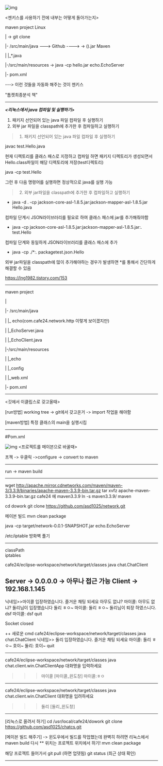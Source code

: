
![img](https://github.com/asd1025/notes.git/assets/images/a1.jpg)

<젠키스를 사용하기 전에 내부는 어떻게 돌아가는지>



maven project																				Linux

|																					-> git clone

|- /src/main/java     ---> Github 	---->				   ->		          ().jar    	Maven

|			|_*.java

|-/src/main/resources												-> java -cp hello.jar echo.EchoServer

|- pom.xml

---> 이런 것들을 자동화 해주는 것이 젠키스 



"톰켓최종분석 책"

---

***<리눅스에서 java 컴파일 및 실행하기>***

1. 패키지 선언되어 있는 java 파일 컴파일 후 실행하기
2. 외부 jar 파일을 classpath에 추가한 후 컴파일하고 실행하기



> 1. 패키지 선언되어 있는 java 파일 컴파일 후 실행하기
>
>    

javac test.Hello.java

현재 디렉토리를  클래스 패스로 지정하고 컴파일 하면 패키지 디렉토리가 생성되면서 Hello.class파일이 해당 디렉토리에 저장(test디렉토리)

java -cp test.Hello

그런 후 다음 명령어를 실행하면 정상적으로 java를 실행 가능



> 2. 외부 jar파일을 classpath에 추가한 후 컴파일하고 실행하기
>
>    

- java -d . -cp jackson-core-asl-1.8.5.jar:jackson-mapper-asl-1.8.5.jar Hello.java

컴파일 단계시 JSON라이브러리를 필요로 하여 클래스 패스에 jar를 추가해줘야함

- java -cp jackson-core-asl-1.8.5.jar:jackson-mapper-asl-1.8.5.jar:. test.Hello

컴파일 단계와 동일하게 JSON라이브러리를 클래스 패스에 추가

- java -cp ./*:. packagetest.json.Hello

외부 jar파일을 classpath에 많이 추가해야하는 경우가 발생하면 *를 통해서 간단하게 해결할 수 있음







<https://lng1982.tistory.com/153>

---



maven project																				 

|																		 

|- /src/main/java  

|			|_   echo(com.cafe24.network.http 이렇게 보이겠지만)

|						|_EchoServer.java

|						|_EchoClient.java

|-/src/main/resources			

|			|_echo

|					|_config

|							|_web.xml									 

|- pom.xml

---

<깃에서 이클립스로 갖고올때>

[run방법] working tree ->   git에서 갖고온거 -> import 작업을 해야함 

[maven방법] 특정 클래스의 main을 실행시킴

---



#Pom.xml
 
![img](https://github.com/asd1025/notes.git/assets/images/a2.jpg)
<프로젝트를 메이븐으로 바꿀때>

프젝 -> 우클릭 ->configure -> convert to maven

---

run -> maven build

 

---

wget http://apache.mirror.cdnetworks.com/maven/maven-3/3.3.9/binaries/apache-maven-3.3.9-bin.tar.gz
tar xvfz apache-maven-3.3.9-bin.tar.gz
cafe24 에
maven3.3.9
ln -s maven3.3.9/ maven

cd dowork
git clone https://github.com/asd1025/network.git


메이븐 빌드
mvn clean package


java -cp target/network-0.0.1-SNAPSHOT.jar echo.EchoServer


/etc/iptable
방화벽 풀기



----------------------------------------------------------
classPath  
iptables   


cafe24/eclipse-workspace/network/target/classes java chat.ChatClient


Server -> 0.0.0.0 -> 아무나 접근 가능
Client -> 192.168.1.145
---------------------------------------------
닉네임>>마이콜
입장하였습니다. 즐거운 채팅 되세요
아무도 없냐?
마이콜: 아무도 없냐?
둘리님이 입장했습니다
둘리 ㅎㅇ~
마이콜: 둘리 ㅎㅇ~
둘리님이 퇴장 하였스니다.
dsf
마이콜: dsf
quit

Socket closed


++ 새로운 cmd
cafe24/eclipse-workspace/network/target/classes java chat.ChatClient
닉네임>> 둘리
입장하였습니다. 즐거운 채팅 되세요
마이콜: 둘리 ㅎㅇ~
호이~
둘리: 호이~
quit

------------------------------
cafe24/eclipse-workspace/network/target/classes java chat.client.win.ChatClientApp
대화명을 입력하세요
>>> 마이콜
>>> [마이콜_윈도창]
>>> 마이콜:ㅎㅇ

-----------------------
cafe24/eclipse-workspace/network/target/classes java chat.client.win.ChatClient
대화명을 입려하세요
>>> 둘리
>>> [둘리_윈도창]

------------------------------------------

[리눅스로 올려서 하기]
cd /usr/local/cafe24/dowork
git clone https://github.com/asd1025/chatcs.git

[메이븐 빌드 해주기] -> 윈도우에서 빌드를 작업했는데 완벽히 하려면 리눅스에서 maven build 다시
** 위치는 프로젝트 위치에서 하기! 
mvn clean package

해당 프로젝트 들어가서 git pull (하면 업뎃됨)
git status (최근 상태 확인)

------------------------------------------
